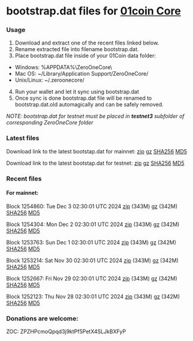 # bootstrap.dat files for [01coin Core](https://01coin.io)

### Usage

1. Download and extract one of the recent files linked below.
2. Rename extracted file into filename bootstrap.dat.
3. Place bootstrap.dat file inside of your 01Coin data folder:
 - Windows: %APPDATA%\ZeroOneCore\
 - Mac OS: ~/Library/Application Support/ZeroOneCore/
 - Unix/Linux: ~/.zeroonecore/
4. Run your wallet and let it sync using bootstrap.dat
5. Once sync is done bootstrap.dat file will be renamed to bootstrap.dat.old automagically and can be safely removed.

_NOTE: bootstrap.dat for testnet must be placed in **testnet3** subfolder of corresponding ZeroOneCore folder_

### Latest files
Download link to the latest bootstap.dat for mainnet: [zip](https://files.01coin.io/mainnet/bootstrap.dat.zip) [gz](https://files.01coin.io/mainnet/bootstrap.dat.tar.gz) [SHA256](https://files.01coin.io/mainnet/sha256.txt) [MD5](https://files.01coin.io/mainnet/md5.txt)

Download link to the latest bootstap.dat for testnet: [zip](https://files.01coin.io/testnet/bootstrap.dat.zip) [gz](https://files.01coin.io/testnet/bootstrap.dat.tar.gz) [SHA256](https://files.01coin.io/testnet/sha256.txt) [MD5](https://files.01coin.io/testnet/md5.txt)

### Recent files

#### For mainnet:

Block 1254860: Tue Dec  3 02:30:01 UTC 2024 [zip](https://files.01coin.io/mainnet/2024-12-03/bootstrap.dat.zip) (343M) [gz](https://files.01coin.io/mainnet/2024-12-03/bootstrap.dat.tar.gz) (342M) [SHA256](https://files.01coin.io/mainnet/2024-12-03/sha256.txt) [MD5](https://files.01coin.io/mainnet/2024-12-03/md5.txt)

Block 1254304: Mon Dec  2 02:30:01 UTC 2024 [zip](https://files.01coin.io/mainnet/2024-12-02/bootstrap.dat.zip) (343M) [gz](https://files.01coin.io/mainnet/2024-12-02/bootstrap.dat.tar.gz) (342M) [SHA256](https://files.01coin.io/mainnet/2024-12-02/sha256.txt) [MD5](https://files.01coin.io/mainnet/2024-12-02/md5.txt)

Block 1253763: Sun Dec  1 02:30:01 UTC 2024 [zip](https://files.01coin.io/mainnet/2024-12-01/bootstrap.dat.zip) (343M) [gz](https://files.01coin.io/mainnet/2024-12-01/bootstrap.dat.tar.gz) (342M) [SHA256](https://files.01coin.io/mainnet/2024-12-01/sha256.txt) [MD5](https://files.01coin.io/mainnet/2024-12-01/md5.txt)

Block 1253214: Sat Nov 30 02:30:01 UTC 2024 [zip](https://files.01coin.io/mainnet/2024-11-30/bootstrap.dat.zip) (343M) [gz](https://files.01coin.io/mainnet/2024-11-30/bootstrap.dat.tar.gz) (342M) [SHA256](https://files.01coin.io/mainnet/2024-11-30/sha256.txt) [MD5](https://files.01coin.io/mainnet/2024-11-30/md5.txt)

Block 1252667: Fri Nov 29 02:30:01 UTC 2024 [zip](https://files.01coin.io/mainnet/2024-11-29/bootstrap.dat.zip) (343M) [gz](https://files.01coin.io/mainnet/2024-11-29/bootstrap.dat.tar.gz) (342M) [SHA256](https://files.01coin.io/mainnet/2024-11-29/sha256.txt) [MD5](https://files.01coin.io/mainnet/2024-11-29/md5.txt)

Block 1252123: Thu Nov 28 02:30:01 UTC 2024 [zip](https://files.01coin.io/mainnet/2024-11-28/bootstrap.dat.zip) (343M) [gz](https://files.01coin.io/mainnet/2024-11-28/bootstrap.dat.tar.gz) (342M) [SHA256](https://files.01coin.io/mainnet/2024-11-28/sha256.txt) [MD5](https://files.01coin.io/mainnet/2024-11-28/md5.txt)


### Donations are welcome:

ZOC: ZPZHPcmoQpqd3j9ktPf5PetX4SLJkBXFyP
